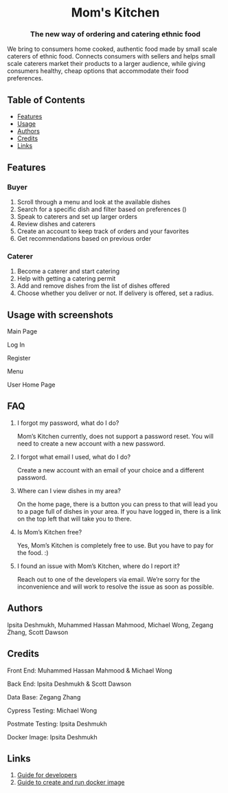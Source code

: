 <h1 align="center"> Mom's Kitchen </h1>
<h3 align="center"> The new way of ordering and catering ethnic food </h1>

We bring to consumers home cooked, authentic food made by small scale caterers of ethnic food. Connects consumers with sellers and helps small scale caterers market their products to a larger audience, while giving consumers healthy, cheap options that accommodate their food preferences.

## Table of Contents 
- [Features](#features)
- [Usage](#usage-with-screenshots)
- [Authors](#authors)
- [Credits](#credits)
- [Links](#links)

## Features

### Buyer
1. Scroll through a menu and look at the available dishes
2. Search for a specific dish and filter based on preferences ()
3. Speak to caterers and set up larger orders
4. Review dishes and caterers 
5. Create an account to keep track of orders and your favorites
6. Get recommendations based on previous order

### Caterer
1. Become a caterer and start catering
2. Help with getting a catering permit
3. Add and remove dishes from the list of dishes offered
4. Choose whether you deliver or not. If delivery is offered, set a radius. 

## Usage with screenshots

Main Page

Log In 

Register

Menu 

User Home Page

## FAQ
1) I forgot my password, what do I do?

   Mom’s Kitchen currently, does not support a password reset. You will need to create a new account with a new password.

2) I forgot what email I used, what do I do?

   Create a new account with an email of your choice and a different password. 

3) Where can I view dishes in my area?

   On the home page, there is a button you can press to that will lead you to a page full of dishes in your area. If you have logged in,        there is a link on the top left that will take you to there.

4) Is Mom’s Kitchen free?

   Yes, Mom’s Kitchen is completely free to use. But you have to pay for the food. :)

5) I found an issue with Mom’s Kitchen, where do I report it?

   Reach out to one of the developers via email. We’re sorry for the inconvenience and will work to resolve the issue as soon as possible.

## Authors
Ipsita Deshmukh, Muhammed Hassan Mahmood, Michael Wong, Zegang Zhang, Scott Dawson

## Credits
Front End: Muhammed Hassan Mahmood & Michael Wong 

Back End: Ipsita Deshmukh & Scott Dawson

Data Base: Zegang Zhang

Cypress Testing: Michael Wong

Postmate Testing: Ipsita Deshmukh

Docker Image: Ipsita Deshmukh 

## Links 

1. [Guide for developers](https://github.com/Heskpar/spring2020-cs160-team-nutella/blob/FreshSkeleton/Setup.md)
2. [Guide to create and run docker image](https://github.com/Heskpar/spring2020-cs160-team-nutella/blob/FreshSkeleton/dockerfileReadME.md)



